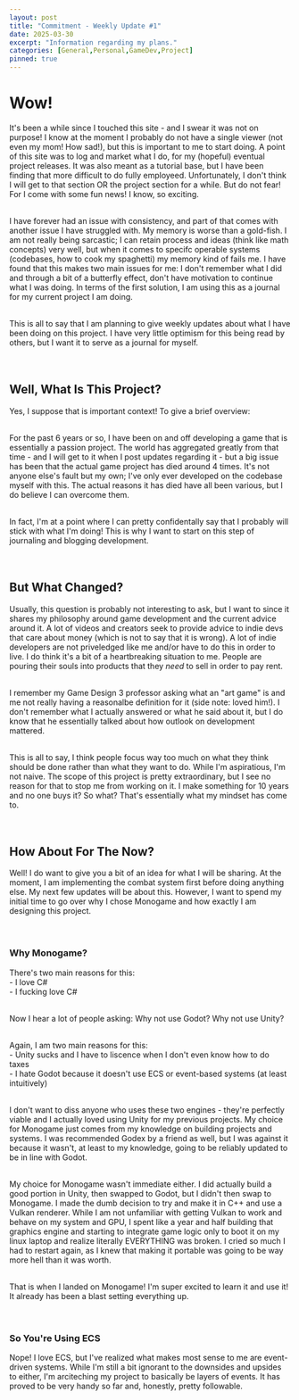 ```yaml
---
layout: post
title: "Commitment - Weekly Update #1"
date: 2025-03-30
excerpt: "Information regarding my plans."
categories: [General,Personal,GameDev,Project]
pinned: true
---
```


# Wow!
It's been a while since I touched this site - and I swear it was not on purpose! I know at the moment I probably do not have a single viewer (not even my mom! How sad!), but this is important to me to start doing. A 
point of this site was to log and market what I do, for my (hopeful) eventual project releases. It was also meant as a tutorial base, but I have been finding that more difficult to do fully employeed. Unfortunately, I 
don't think I will get to that section OR the project section for a while. But do not fear! For I come with some fun news! I know, so exciting.<br><br>

I have forever had an issue with consistency, and part of that comes with another issue I have struggled with. My memory is worse than a gold-fish. I am not really being sarcastic; I can retain process and ideas (think like math concepts) very well, but when it comes to specifc operable systems (codebases, how to cook my spaghetti) my memory kind of fails me. I have found that this makes two main issues for me: I don't remember what I did and through a bit of a butterfly effect, don't have motivation to continue what I was doing. In terms of the first solution, I am using this as a journal for my current project I am doing.<br><br>

This is all to say that I am planning to give weekly updates about what I have been doing on this project. I have very little optimism for this being read by others, but I want it to serve as a journal for myself. <br><br><br>

## Well, What Is This Project?
Yes, I suppose that is important context! To give a brief overview:<br><br>

For the past 6 years or so, I have been on and off developing a game that is essentially a passion project. The world has aggregated greatly from that time - and I will get to it when I post updates regarding it - but a big issue has been that the actual game project has died around 4 times. It's not anyone else's fault but my own; I've only ever developed on the codebase myself with this. The actual reasons it has died have all been various, but I do believe I can overcome them.<br><br>

In fact, I'm at a point where I can pretty confidentally say that I probably will stick with what I'm doing! This is why I want to start on this step of journaling and blogging development.<br><br><br>

## But What Changed?
Usually, this question is probably not interesting to ask, but I want to since it shares my philosophy around game development and the current advice around it. A lot of videos and creators seek to provide advice to indie devs that care about money (which is not to say that it is wrong). A lot of indie developers are not priveledged like me and/or have to do this in order to live. I do think it's a bit of a heartbreaking situation to me. People are pouring their souls into products that they *need* to sell in order to pay rent. <br><br>

I remember my Game Design 3 professor asking what an "art game" is and me not really having a reasonalbe definition for it (side note: loved him!). I don't remember what I actually answered or what he said about it, but I do know that he essentially talked about how outlook on development mattered. <br><br>

This is all to say, I think people focus way too much on what they think should be done rather than what they want to do. While I'm aspiratious, I'm not naive. The scope of this project is pretty extraordinary, but I see no reason for that to stop me from working on it. I make something for 10 years and no one buys it? So what? That's essentially what my mindset has come to.<br><br><br>

## How About For The Now?
Well! I do want to give you a bit of an idea for what I will be sharing. At the moment, I am implementing the combat system first before doing anything else. My next few updates will be about this. However, I want to spend my initial time to go over why I chose Monogame and how exactly I am designing this project.<br><br><br>

### Why Monogame?
There's two main reasons for this:<br>
\- I love C#<br>
\- I fucking love C# <br><br>

Now I hear a lot of people asking: Why not use Godot? Why not use Unity?<br><br>

Again, I am two main reasons for this:<br>
\- Unity sucks and I have to liscence when I don't even know how to do taxes<br>
\- I hate Godot because it doesn't use ECS or event-based systems (at least intuitively)<br><br>

I don't want to diss anyone who uses these two engines - they're perfectly viable and I actually loved using Unity for my previous projects. My choice for Monogame just comes from my knowledge on building projects and systems. I was recommended Godex by a friend as well, but I was against it because it wasn't, at least to my knowledge, going to be reliably updated to be in line with Godot. <br><br>

My choice for Monogame wasn't immediate either. I did actually build a good portion in Unity, then swapped to Godot, but I didn't then swap to Monogame. I made the dumb decision to try and make it in C++ and use a Vulkan renderer. While I am not unfamiliar with getting Vulkan to work and behave on my system and GPU, I spent like a year and half building that graphics engine and starting to integrate game logic only to boot it on my linux laptop and realize literally EVERYTHING was broken. I cried so much I had to restart again, as I knew that making it portable was going to be way more hell than it was worth. <br><br>

That is when I landed on Monogame! I'm super excited to learn it and use it! It already has been a blast setting everything up. <br><br><br>

### So You're Using ECS
Nope! I love ECS, but I've realized what makes most sense to me are event-driven systems. While I'm still a bit ignorant to the downsides and upsides to either, I'm arciteching my project to basically be layers of events. It has proved to be very handy so far and, honestly, pretty followable. 